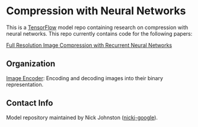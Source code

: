 # Compression with Neural Networks

This is a [TensorFlow](http://www.tensorflow.org/) model repo containing
research on compression with neural networks. This repo currently contains 
code for the following papers:

[Full Resolution Image Compression with Recurrent Neural Networks](https://arxiv.org/abs/1608.05148)

## Organization
[Image Encoder](image_encoder/): Encoding and decoding images into their binary representation.

## Contact Info
Model repository maintained by Nick Johnston ([nickj-google](https://github.com/nickj-google)).
